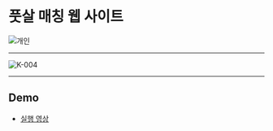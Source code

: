 # 풋살 매칭 웹 사이트
![개인](https://user-images.githubusercontent.com/59239079/79235325-6c9b2800-7ea6-11ea-8ef1-f19acba845bb.png)
- - -
![K-004](https://user-images.githubusercontent.com/59239079/79540105-87e27f00-80c2-11ea-8e3f-89b69d2b3a37.png)
- - -
## Demo
- [실행 영상](https://www.youtube.com/watch?v=BUMVqDi9BEk)
